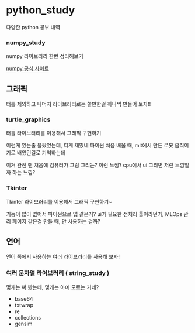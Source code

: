 # python_study

다양한 python 공부 내역


### numpy_study

numpy 라이브러리 한번 정리해보기

[numpy 공식 사이트](http://www.numpy.org)



## 그래픽

터틀 제외하고 나머지 라이브러리로는 쓸만한걸 하나씩 만들어 보자!!

### turtle_graphics

터틀 라이브러리를 이용해서 그래픽 구현하기

이런게 있는줄 몰랐었는데, 디게 재밌네
파이썬 처음 배울 때, mit에서 만든 로봇 움직이기로 배웠던걸로 기억하는데

이거 완전 맨 처음에 컴퓨터가 그림 그리는? 이런 느낌? cpu에서 ui 그리면 저런 느낌일까 하는 느낌?


### Tkinter

Tkinter 라이브러리를 이용해서 그래픽 구현하기~

기능이 많이 없어서 파이썬으로 앱 같은거? ui가 필요한 전처리 툴이라던가, MLOps 관리 페이지 같은걸 만들 때, 안 사용하는 걸까?


## 언어

언어 쪽에서 사용하는 여러 라이브러리를 사용해 보자!


### 여러 문자열 라이브러리 ( string_study )

몇개는 써 봤는데, 몇개는 아예 모르는 거네?

- base64
- txtwrap
- re
- collections
- gensim